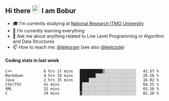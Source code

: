 ## Hi there <img src="https://media.giphy.com/media/hvRJCLFzcasrR4ia7z/giphy.gif" width="25px"> I am Bobur

- :mortar_board: I’m currently studying at [National Research ITMO University](https://itmo.ru/)
- :seedling: I’m currently learning everything
- :speech_balloon: Ask me about anything related to Low Level Programming or Algorithm and Data Structures
- :mailbox: How to reach me: [@telegram](https://t.me/bobur_zakirov) (see also [@leetcode](https://leetcode.com/insanis/))      

#### Coding stats in last week

<!--START_SECTION:waka-->

```text
C++              6 hrs 17 mins   ██████████▒░░░░░░░░░░░░░░   41.57 %
Markdown         4 hrs 19 mins   ███████░░░░░░░░░░░░░░░░░░   28.56 %
Java             2 hrs 25 mins   ████░░░░░░░░░░░░░░░░░░░░░   16.02 %
CSV/TSV          41 mins         █░░░░░░░░░░░░░░░░░░░░░░░░   04.55 %
XML              32 mins         █░░░░░░░░░░░░░░░░░░░░░░░░   03.58 %
C                19 mins         ▓░░░░░░░░░░░░░░░░░░░░░░░░   02.20 %
```

<!--END_SECTION:waka-->
